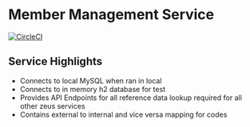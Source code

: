 # Member Management Service
[![CircleCI](https://circleci.com/gh/Zeus-2-0/api-gateway/tree/master.svg?style=svg)](https://circleci.com/gh/Zeus-2-0/api-gateway/tree/master)

## Service Highlights
* Connects to local MySQL when ran in local
* Connects to in memory h2 database for test
* Provides API Endpoints for all reference data lookup required for all other zeus services
* Contains external to internal and vice versa mapping for codes
